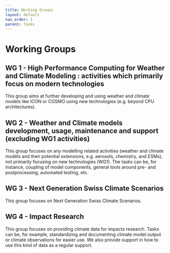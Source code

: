 ```yaml
---
title: Working Groups
layout: default
nav_order: 1
parent: Tasks
---
```


# Working Groups

## WG 1 - High Performance Computing for Weather and Climate Modeling : activities which primarily focus on modern technologies
This group aims at further developing and using weather and climate models like ICON or COSMO using new technologies (e.g. beyond CPU architectures).

## WG 2 - Weather and Climate models development, usage, maintenance and support (excluding WG1 activities)
This group focuses on any modelling related activities (weather and climate models and their potential extensions, e.g. aerosols, chemistry, and ESMs), not primarily focusing on new technologies (WG1). The tasks can be, for instance, coupling of model components, general tools around pre- and postprocessing, automated testing, etc.

## WG 3 - Next Generation Swiss Climate Scenarios
This group focuses on Next Generation Swiss Climate Scenarios.

## WG 4 - Impact Research
This group focuses on providing climate data for impacts research. Tasks can be, for example, standardizing and documenting climate model output or climate observations for easier use. We also provide support in how to use this kind of data as a regular support.

